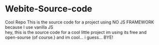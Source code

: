 # Webite-Source-code
Cool Repo This is the source code for a project using NO JS FRAMEWORK because I use vanilla JS  
hey, this is the source code for a cool little project im using its free and open-sourse (of course.)
and im cool... i guess... BYE!

